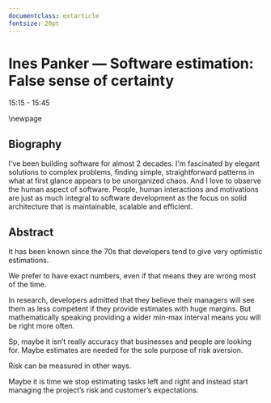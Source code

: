 ```yaml
---
documentclass: extarticle
fontsize: 20pt
---
```


# Ines Panker — Software estimation: False sense of certainty

15:15 - 15:45

\newpage

## Biography

I've been building software for almost 2 decades. 
I'm fascinated by elegant solutions to complex problems, finding simple, straightforward patterns in what at first glance appears to be unorganized chaos. 
And I love to observe the human aspect of software. People, human interactions and motivations are just as much integral to software development as the focus on solid architecture that is maintainable, scalable and efficient.

## Abstract

It has been known since the 70s that developers tend to give very optimistic estimations. 

We prefer to have exact numbers, even if that means they are wrong most of the time. 

In research, developers admitted that they believe their managers will see them as less competent if they provide estimates with huge margins. But mathematically speaking providing a wider min-max interval means you will be right more often.

Sp, maybe it isn’t really accuracy that businesses and people are looking for. Maybe estimates are needed for the sole purpose of risk aversion. 

Risk can be measured in other ways.

Maybe it is time we stop estimating tasks left and right and instead start managing the project’s risk and customer’s expectations.
